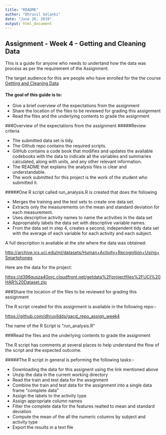 ```yaml
---
title: "README"
author: "Dhruvil Solanki"
date: "June 26, 2019"
output: html_document
---
```



## Assignment - Week 4 - Getting and Cleaning Data

This is a guide for anyone who needs to undertand how the data was process as per the requirement of the Assignment.

The target audience for this are people who have enrolled for the the course [Getting and Cleaning Data](https://www.coursera.org/learn/data-cleaning/home/welcome)

#### The goal of this guide is to:
* Give a brief overview of the expectations from the assignment 
* Share the location of the files to be reviewed for grading this assignment
* Read the files and the underlying contents to grade the assignment

###Overview of the expectations from the assignment
#####Review criteria 
* The submitted data set is tidy.
* The Github repo contains the required scripts.
* GitHub contains a code book that modifies and updates the available codebooks with the data to indicate all the variables and summaries calculated, along with units, and any other relevant information.
* The README that explains the analysis files is clear and understandable.
* The work submitted for this project is the work of the student who submitted it.



#####One R script called run_analysis.R is created that does the following

* Merges the training and the test sets to create one data set.
* Extracts only the measurements on the mean and standard deviation for each measurement.
* Uses descriptive activity names to name the activities in the data set
* Appropriately labels the data set with descriptive variable names.
* From the data set in step 4, creates a second, independent tidy data set with the average of each variable for each activity and each subject.


A full description is available at the site where the data was obtained:

http://archive.ics.uci.edu/ml/datasets/Human+Activity+Recognition+Using+Smartphones

Here are the data for the project:

https://d396qusza40orc.cloudfront.net/getdata%2Fprojectfiles%2FUCI%20HAR%20Dataset.zip


###Share the location of the files to be reviewed for grading this assignment

The R script created for this assignment is available in the following repo:-

https://github.com/dhruvildds/gacd_repo_assign_week4

The name of the R Script is "run_analysis.R"


###Read the files and the underlying contents to grade the assignment

The R script has comments at several places to help understand the flow of the script and the expected outcome.

#####The R script in general is peforming the following tasks:-
* Downloading the data for this assignent using the link mentioned above
* Unzip the data in the current working directory
* Read the train and test data for the assignment
* Combine the train and test data for the assignment into a single data frame "complete data"
* Assign the labels to the activity type
* Assign appropriate column names
* Filter the complete data for the features realted to mean and standard deviation
* Compute the mean of the all the numeric columns by subject and activity type
* Export the results in a text file
